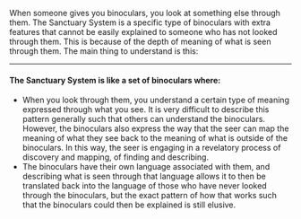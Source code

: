When someone gives you binoculars, you look at something else through them. The Sanctuary System is a specific type of binoculars with extra features that cannot be easily explained to someone who has not looked through them. This is because of the depth of meaning of what is seen through them. The main thing to understand is this:

--- 

#### The Sanctuary System is like a set of binoculars where:
- When you look through them, you understand a certain type of meaning expressed through what you see. It is very difficult to describe this pattern generally such that others can understand the binoculars. However, the binoculars also express the way that the seer can map the meaning of what they see back to the meaning of what is outside of the binoculars. In this way, the seer is engaging in a revelatory process of discovery and mapping, of finding and describing.
- The binoculars have their own language associated with them, and describing what is seen through that language allows it to then be translated back into the language of those who have never looked through the binoculars, but the exact pattern of how that works such that the binoculars could then be explained is still elusive.
